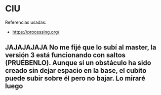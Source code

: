 # CIU
 
Referencias usadas:
- https://processing.org/


## JAJAJAJAJA No me fijé que lo subí al master, la versión 3 está funcionando con saltos (PRUÉBENLO). Aunque si un obstáculo ha sido creado sin dejar espacio en la base, el cubito puede subir sobre él pero no bajar. Lo miraré luego
